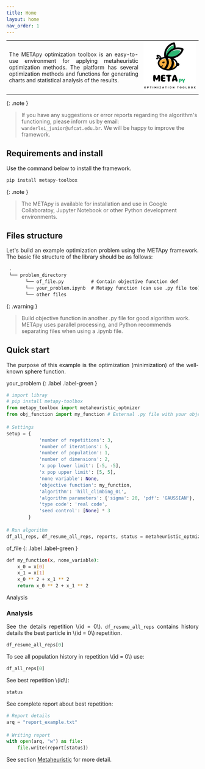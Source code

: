 ```yaml
---
title: Home
layout: home
nav_order: 1
---
```


<!--Don't delete ths script-->
<script src = "https://polyfill.io/v3/polyfill.min.js?features=es6"></script>
<script id = "MathJax-script" async src="https://cdn.jsdelivr.net/npm/mathjax@3/es5/tex-mml-chtml.js"></script>
<!--Don't delete ths script-->

<table>
  <tr>
    <td style="width:70%;">
      <p align="justify">
        The METApy optimization toolbox is an easy-to-use environment for applying metaheuristic optimization methods. The platform has several optimization methods and functions for generating charts and statistical analysis of the results.
      </p>
    </td>
    <td style="width:30%;"><img src="assets/images/logo.png"/></td>  
  </tr>
</table>  

{: .note }
> If you have any suggestions or error reports regarding the algorithm's functioning, please inform us by email: `wanderlei_junior@ufcat.edu.br`. We will be happy to improve the framework.

<h2>Requirements and install</h2>

<p align = "justify">
  Use the command below to install the framework.
</p>

```python
pip install metapy-toolbox
```

{: .note }
> The METApy is available for installation and use in Google Collaboratoy, Jupyter Notebook or other Python development environments.

<h2>Files structure</h2>

<p align="justify">
Let's build an example optimization problem using the METApy framework. The basic file structure of the library should be as follows:
</p>

```cmd
 .
 └── problem_directory
       └── of_file.py          # Contain objective function def
       └── your_problem.ipynb  # Metapy function (can use .py file too)
       └── other files
```

{: .warning }
> Build objective function in another .py file for good algorithm work. METApy uses parallel processing, and Python recommends separating files when using a .ipynb file.

<h2>Quick start</h2>

<p align="justify">
The purpose of this example is the optimization (minimization) of the well-known sphere function.
</p>

your_problem
{: .label .label-green }

```python
# import libray
# pip install metapy-toolbox
from metapy_toolbox import metaheuristic_optmizer
from obj_function import my_function # External .py file with your objective function

# Settings
setup = {   
            'number of repetitions': 3,
            'number of iterations': 5,
            'number of population': 1,
            'number of dimensions': 2,
            'x pop lower limit': [-5, -5],
            'x pop upper limit': [5, 5],
            'none variable': None,
            'objective function': my_function,
            'algorithm': 'hill_climbing_01',
            'algorithm parameters': {'sigma': 20, 'pdf': 'GAUSSIAN'},
            'type code': 'real code',
            'seed control': [None] * 3
        }

# Run algorithm
df_all_reps, df_resume_all_reps, reports, status = metaheuristic_optmizer(setup)
```

of_file
{: .label .label-green }

```bash
def my_function(x, none_variable):
    x_0 = x[0]
    x_1 = x[1]
    x_0 ** 2 + x_1 ** 2
    return x_0 ** 2 + x_1 ** 2
```

Analysis
<h3>Analysis</h3>

<p align="justify">See the details repetition \(id = 0\). <code>df_resume_all_reps</code> contains history details the best particle in \(id = 0\) repetition.</p>

```python
df_resume_all_reps[0]
```

<p align="justify">To see all population history in repetition \(id = 0\) use:</p>

```python
df_all_reps[0]
```

<p align="justify">See best repetition \(id\):</p>

```python
status
```

<p align="justify">See complete report about best repetition:</p>

```python
# Report details
arq = "report_example.txt"

# Writing report
with open(arq, "w") as file:
    file.write(report[status])
```

<p align="justify">
  See section <a href="https://wmpjrufg.github.io/METAPY/FRA_ALG_.html" target="_blank">Metaheuristic</a> for more detail.
</p>
